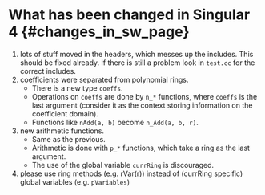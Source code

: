 What has been changed in Singular 4  {#changes_in_sw_page}
=================================== 

1. lots of stuff moved in the headers, which messes up the includes. This should be fixed already.
   If there is still a problem look in `test.cc` for the correct includes. 
2. coefficients were separated from polynomial rings. 
   * There is a new type `coeffs`.
   * Operations on `coeffs` are done by `n_*` functions, where `coeffs` is the last argument (consider it as the context storing information on the coefficient domain).
   * Functions like `nAdd(a, b)` become `n_Add(a, b, r)`.
3. new arithmetic functions. 
   * Same as the previous.
   * Arithmetic is done with `p_*` functions, which take a ring as the last argument.
   * The use of the global variable `currRing` is discouraged.
4. please use ring methods (e.g. rVar(r)) instead of (currRing specific) global variables (e.g. `pVariables`)
